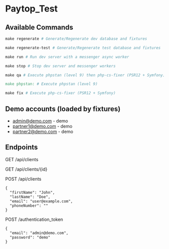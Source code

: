 # Paytop_Test

## Available Commands

```Makefile
make regenerate # Generate/Regenerate dev database and fixtures

make regenerate-test # Generate/Regenerate test database and fixtures

make run # Run dev server with a messenger async worker

make stop # Stop dev server and messenger workers

make qa # Execute phpstan (level 9) then php-cs-fixer (PSR12 + Symfony)

make phpstan: # Execute phpstan (level 9)

make fix # Execute php-cs-fixer (PSR12 + Symfony)
```

## Demo accounts (loaded by fixtures)

- admin@demo.com - demo
- partner1@demo.com - demo
- partner2@demo.com - demo


## Endpoints

GET /api/clients 
  
GET /api/clients/{id}
  
POST /api/clients
```
{
  "firstName": "John",
  "lastName": "Doe",
  "email": "user@example.com",
  "phoneNumber": ""
}
```

POST /authentication_token
```
{
  "email": "admin@demo.com",
  "password": "demo"
}
```


